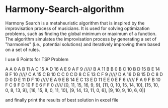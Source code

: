 # Harmony-Search-algorithm
Harmony Search is a metaheuristic algorithm that is inspired by the improvisation process of musicians. It is used for solving optimization problems, such as finding the global minimum or maximum of a function. The algorithm simulates the improvisation process by generating a set of "harmonies" (i.e., potential solutions) and iteratively improving them based on a set of rules.

I use 6 Points for TSP Problem 

A A 0
A B 11
A C 15
A D 16
A E 9
A F 9
/////
B A 11
B B 0
B C 10
B D 15
B E 14
B F 10
/////
C A 15
C B 10
C C 0
C D 8
C E 13
C F 9
/////
D A 16
D B 15
D C 8
D D 0
D E 11
D F 10
/////
E A 9
E B 14
E C 13
E D 11
E E 0
E F 6
/////
F A 9
F B 10
F C 9
F D 10
F E 6
F F 0
/////
[0, 11, 15, 16, 9, 9],
[11, 0, 10, 15, 14, 10],
[15, 10, 0, 8, 13, 9],
[16, 15, 8, 0, 11, 10],
[9, 14, 13, 11, 0, 6],
[9, 10, 9, 10, 6, 0]]

and finally print the results of best solution in excel file 



